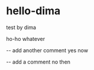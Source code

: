 # hello-dima
test by dima

ho-ho whatever

-- add another comment
yes now

-- add a comment
no then
